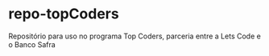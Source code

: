 # repo-topCoders
Repositório para uso no programa Top Coders, parceria entre a Lets Code e o Banco Safra
